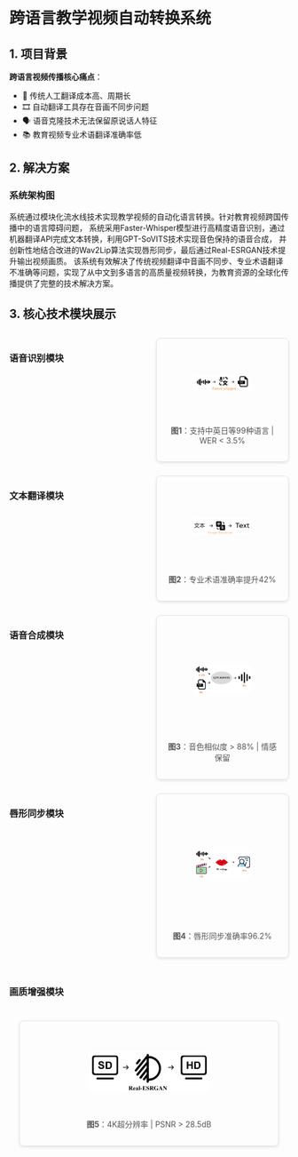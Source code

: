 # 跨语言教学视频自动转换系统

## 1. 项目背景

**跨语言视频传播核心痛点**：
- 📌 传统人工翻译成本高、周期长
- 🎞️ 自动翻译工具存在音画不同步问题
- 🗣️ 语音克隆技术无法保留原说话人特征
- 📚 教育视频专业术语翻译准确率低

## 2. 解决方案

### 系统架构图
系统通过模块化流水线技术实现教学视频的自动化语言转换。针对教育视频跨国传播中的语言障碍问题，
系统采用Faster-Whisper模型进行高精度语音识别，通过机器翻译API完成文本转换，利用GPT-SoVITS技术实现音色保持的语音合成，
并创新性地结合改进的Wav2Lip算法实现唇形同步，最后通过Real-ESRGAN技术提升输出视频画质。
该系统有效解决了传统视频翻译中音画不同步、专业术语翻译不准确等问题，实现了从中文到多语言的高质量视频转换，为教育资源的全球化传播提供了完整的技术解决方案。
## 3. 核心技术模块展示

<div style="display: grid; grid-template-columns: repeat(2, 1fr); gap: 25px; margin: 30px 0; align-items: start;">

### 语音识别模块
<div style="border: 1px solid #e1e4e8; border-radius: 8px; padding: 15px; box-shadow: 0 2px 5px rgba(0,0,0,0.1);">
  <img src="./image/1.png" alt="Faster-Whisper" style="width: 50%; height: 130px; object-fit: contain; display: block; margin: 0 auto;">
  <p style="text-align: center; margin-top: 10px; font-size: 14px; color: #555;">
    <b>图1</b>：支持中英日等99种语言 | WER < 3.5%
  </p>
</div>

### 文本翻译模块
<div style="border: 1px solid #e1e4e8; border-radius: 8px; padding: 15px; box-shadow: 0 2px 5px rgba(0,0,0,0.1);">
  <img src="./image/2.png" alt="DeepL翻译" style="width: 50%; height: 150px; object-fit: contain; display: block; margin: 0 auto;">
  <p style="text-align: center; margin-top: 10px; font-size: 14px; color: #555;">
    <b>图2</b>：专业术语准确率提升42%
  </p>
</div>

### 语音合成模块
<div style="border: 1px solid #e1e4e8; border-radius: 8px; padding: 15px; box-shadow: 0 2px 5px rgba(0,0,0,0.1);">
  <img src="./image/3.png" alt="GPT-SoVITS" style="width: 50%; height: 200px; object-fit: contain; display: block; margin: 0 auto;">
  <p style="text-align: center; margin-top: 10px; font-size: 14px; color: #555;">
    <b>图3</b>：音色相似度 > 88% | 情感保留
  </p>
</div>

### 唇形同步模块
<div style="border: 1px solid #e1e4e8; border-radius: 8px; padding: 15px; box-shadow: 0 2px 5px rgba(0,0,0,0.1);">
  <img src="./image/4.png" alt="Wav2Lip改进" style="width: 50%; height: 220px; object-fit: contain; display: block; margin: 0 auto;">
  <p style="text-align: center; margin-top: 10px; font-size: 14px; color: #555;">
    <b>图4</b>：唇形同步准确率96.2%
  </p>
</div>

### 画质增强模块
<div style="grid-column: span 2; max-width: 600px; margin: 0 auto; border: 1px solid #e1e4e8; border-radius: 8px; padding: 15px; box-shadow: 0 2px 5px rgba(0,0,0,0.1);">
  <img src="./image/5.png" alt="Real-ESRGAN" style="width: 50%; height: 150px; object-fit: contain; display: block; margin: 0 auto;">
  <p style="text-align: center; margin-top: 10px; font-size: 14px; color: #555;">
    <b>图5</b>：4K超分辨率 | PSNR > 28.5dB
  </p>
</div>

</div>
